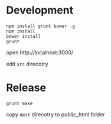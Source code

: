 
# Development

```
npm install grunt bower -g
npm install
bower install
grunt
```

open http://localhost:3000/

edit `src` direcotry

# Release

```
grunt make
```

copy `dest` direcotry to public_html folder
